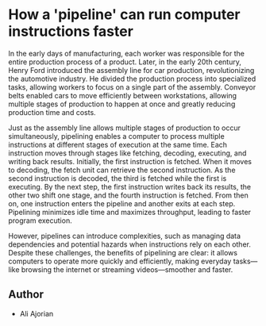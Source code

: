 # How a 'pipeline' can run computer instructions faster

In the early days of manufacturing, each worker was responsible for the entire production process of a product. Later, in the early 20th century, Henry Ford introduced the assembly line for car production, revolutionizing the automotive industry. He divided the production process into specialized tasks, allowing workers to focus on a single part of the assembly. Conveyor belts enabled cars to move efficiently between workstations, allowing multiple stages of production to happen at once and greatly reducing production time and costs.

Just as the assembly line allows multiple stages of production to occur simultaneously, pipelining enables a computer to process multiple instructions at different stages of execution at the same time. Each instruction moves through stages like fetching, decoding, executing, and writing back results. Initially, the first instruction is fetched. When it moves to decoding, the fetch unit can retrieve the second instruction. As the second instruction is decoded, the third is fetched while the first is executing. By the next step, the first instruction writes back its results, the other two shift one stage, and the fourth instruction is fetched. From then on, one instruction enters the pipeline and another exits at each step. Pipelining minimizes idle time and maximizes throughput, leading to faster program execution.

However, pipelines can introduce complexities, such as managing data dependencies and potential hazards when instructions rely on each other. Despite these challenges, the benefits of pipelining are clear: it allows computers to operate more quickly and efficiently, making everyday tasks—like browsing the internet or streaming videos—smoother and faster.

## Author
- Ali Ajorian

